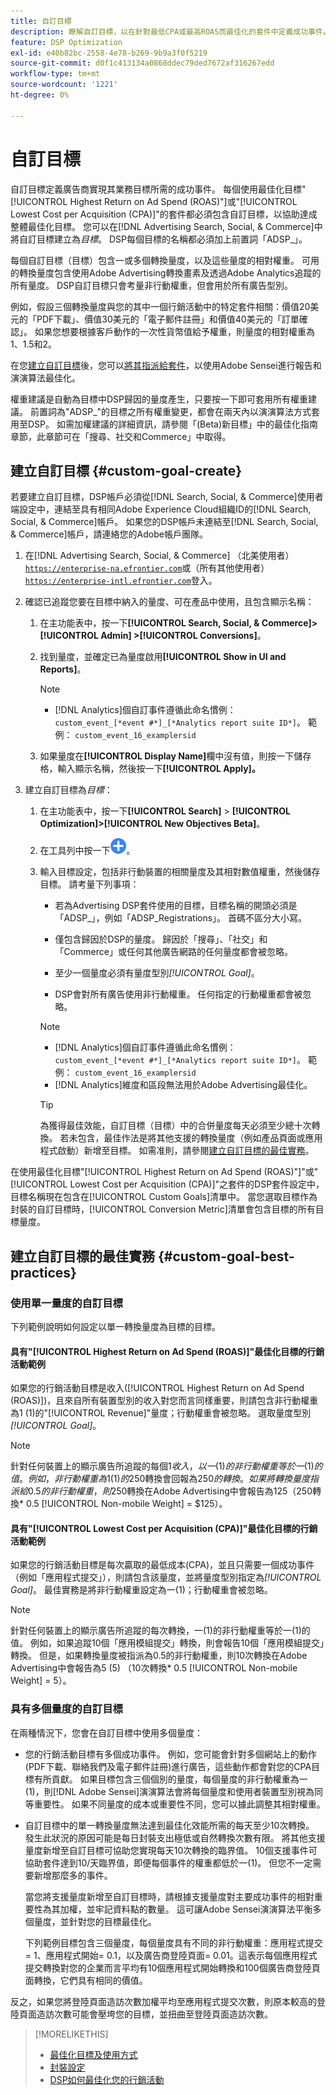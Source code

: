 ```yaml
---
title: 自訂目標
description: 瞭解自訂目標，以在針對最低CPA或最高ROAS而最佳化的套件中定義成功事件。
feature: DSP Optimization
exl-id: e40b82bc-2558-4e78-b269-9b9a3f0f5219
source-git-commit: d0f1c413134a0868ddec79ded7672af316267edd
workflow-type: tm+mt
source-wordcount: '1221'
ht-degree: 0%

---
```


# 自訂目標

自訂目標定義廣告商實現其業務目標所需的成功事件。 每個使用最佳化目標&quot;[!UICONTROL Highest Return on Ad Spend (ROAS)"]或&quot;[!UICONTROL Lowest Cost per Acquisition (CPA)]&quot;的套件都必須包含自訂目標，以協助達成整體最佳化目標。 您可以在[!DNL Advertising Search, Social, & Commerce]中將自訂目標建立為&#x200B;*目標*。 DSP每個目標的名稱都必須加上前置詞「ADSP_」。

<!-- update image or omit it

![custom goals](/help/dsp/assets/objective-goals.png)
 -->

每個自訂目標（目標）包含一或多個轉換量度，以及這些量度的相對權重。 可用的轉換量度包含使用Adobe Advertising轉換畫素及透過Adobe Analytics追蹤的所有量度。 DSP自訂目標只會考量非行動權重，但會用於所有廣告型別。

例如，假設三個轉換量度與您的其中一個行銷活動中的特定套件相關：價值20美元的「PDF下載」、價值30美元的「電子郵件註冊」和價值40美元的「訂單確認」。 如果您想要根據客戶動作的一次性貨幣值給予權重，則量度的相對權重為1、1.5和2。

在您[建立自訂目標](#custom-goal-create)後，您可以[將其指派給套件](/help/dsp/campaign-management/packages/package-settings.md)，以使用Adobe Sensei進行報告和演演算法最佳化。

權重建議是自動為目標中DSP歸因的量度產生，只要按一下即可套用所有權重建議。 前置詞為&quot;ADSP_&quot;的目標之所有權重變更，都會在兩天內以演演算法方式套用至DSP。 如需加權建議的詳細資訊，請參閱「(Beta)新目標」中的最佳化指南章節，此章節可在「搜尋、社交和Commerce」中取得。

## 建立自訂目標 {#custom-goal-create}

若要建立自訂目標，DSP帳戶必須從[!DNL Search, Social, & Commerce]使用者端設定中，連結至具有相同Adobe Experience Cloud組織ID的[!DNL Search, Social, & Commerce]帳戶。 如果您的DSP帳戶未連結至[!DNL Search, Social, & Commerce]帳戶，請連絡您的Adobe帳戶團隊。

1. 在[!DNL Advertising Search, Social, & Commerce] （北美使用者） [`https://enterprise-na.efrontier.com`](https://enterprise-na.efrontier.com)或（所有其他使用者） [`https://enterprise-intl.efrontier.com`](https://enterprise-intl.efrontier.com)登入。

1. 確認已追蹤您要在目標中納入的量度、可在產品中使用，且包含顯示名稱：

   1. 在主功能表中，按一下&#x200B;**[!UICONTROL Search, Social, & Commerce]> [!UICONTROL Admin] >[!UICONTROL Conversions]**。

   1. 找到量度，並確定已為量度啟用&#x200B;**[!UICONTROL Show in UI and Reports]**。

      >[!NOTE]
      >
      >* [!DNL Analytics]個自訂事件遵循此命名慣例： `custom_event_[*event #*]_[*Analytics report suite ID*]`。 範例： `custom_event_16_examplersid`

   1. 如果量度在&#x200B;**[!UICONTROL Display Name]**&#x200B;欄中沒有值，則按一下儲存格，輸入顯示名稱，然後按一下&#x200B;**[!UICONTROL Apply]。**

1. 建立自訂目標為&#x200B;*目標*：

   1. 在主功能表中，按一下&#x200B;**[!UICONTROL Search]** > **[!UICONTROL Optimization]>[!UICONTROL New Objectives Beta]**。

   1. 在工具列中按一下![建立](/help/dsp/assets/create-search-ui.png "建立")。

   1. 輸入目標設定，包括非行動裝置的相關量度及其相對數值權重，然後儲存目標。 請考量下列事項：

      * 若為Advertising DSP套件使用的目標，目標名稱的開頭必須是「ADSP_」，例如「ADSP_Registrations」。 首碼不區分大小寫。

      * 僅包含歸因於DSP的量度。 歸因於「搜尋」、「社交」和「Commerce」或任何其他廣告網路的任何量度都會被忽略。

      * 至少一個量度必須有量度型別&#x200B;*[!UICONTROL Goal]*。

      * DSP會對所有廣告使用非行動權重。 任何指定的行動權重都會被忽略。

      >[!NOTE]
      >
      >* [!DNL Analytics]個自訂事件遵循此命名慣例： `custom_event_[*event #*]_[*Analytics report suite ID*]`。 範例： `custom_event_16_examplersid`
      >* [!DNL Analytics]維度和區段無法用於Adobe Advertising最佳化。

      >[!TIP]
      >
      >為獲得最佳效能，自訂目標（目標）中的合併量度每天必須至少總十次轉換。 若未包含，最佳作法是將其他支援的轉換量度（例如產品頁面或應用程式啟動）新增至目標。 如需准則，請參閱[建立自訂目標的最佳實務](#custom-goal-best-practices)。

在使用最佳化目標&quot;[!UICONTROL Highest Return on Ad Spend (ROAS)"]&quot;或&quot;[!UICONTROL Lowest Cost per Acquisition (CPA)]&quot;之套件的DSP套件設定中，目標名稱現在包含在[!UICONTROL Custom Goals]清單中。 當您選取目標作為封裝的自訂目標時，[!UICONTROL Conversion Metric]清單會包含目標的所有目標量度。

## 建立自訂目標的最佳實務 {#custom-goal-best-practices}

### 使用單一量度的自訂目標

下列範例說明如何設定以單一轉換量度為目標的目標。

#### 具有&quot;[!UICONTROL Highest Return on Ad Spend (ROAS)]&quot;最佳化目標的行銷活動範例

如果您的行銷活動目標是收入([!UICONTROL Highest Return on Ad Spend (ROAS)])，且來自所有裝置型別的收入對您而言同樣重要，則請包含非行動權重為1 (1)的&quot;[!UICONTROL Revenue]&quot;量度；行動權重會被忽略。 選取量度型別&#x200B;*[!UICONTROL Goal]*。

<!-- update image or delete 

![example of a ROAS custom goal with a single conversion metric](/help/dsp/assets/custom-goal-roas.png)

-->

>[!NOTE]
>
> 針對任何裝置上的顯示廣告所追蹤的每個$1收入，以一(1)的非行動權重等於一(1)的值。 例如，非行動權重為1 (1)的$250轉換會回報為$250的轉換。 如果將轉換量度指派給0.5的非行動權重，則$250轉換在Adobe Advertising中會報告為$125 （$250轉換* 0.5 [!UICONTROL Non-mobile Weight] = $125）。

#### 具有&quot;[!UICONTROL Lowest Cost per Acquisition (CPA)]&quot;最佳化目標的行銷活動範例

如果您的行銷活動目標是每次贏取的最低成本(CPA)，並且只需要一個成功事件（例如「應用程式提交」），則請包含該量度，並將量度型別指定為&#x200B;*[!UICONTROL Goal]*。 最佳實務是將非行動權重設定為一(1)；行動權重會被忽略。

<!-- update image or delete 

![example of a CPA custom goal with a single conversion metric](/help/dsp/assets/custom-goal-roas.png)

-->

>[!NOTE]
>
> 針對任何裝置上的顯示廣告所追蹤的每次轉換，一(1)的非行動權重等於一(1)的值。 例如，如果追蹤10個「應用模組提交」轉換，則會報告10個「應用模組提交」轉換。 但是，如果轉換量度被指派為0.5的非行動權重，則10次轉換在Adobe Advertising中會報告為5 (5) （10次轉換* 0.5 [!UICONTROL Non-mobile Weight] = 5）。

### 具有多個量度的自訂目標

在兩種情況下，您會在自訂目標中使用多個量度：

* 您的行銷活動目標有多個成功事件。 例如，您可能會針對多個網站上的動作(PDF下載、聯絡我們及電子郵件註冊)進行廣告，這些動作都會對您的CPA目標有所貢獻。 如果目標包含三個個別的量度，每個量度的非行動權重為一(1)，則[!DNL Adobe Sensei]演演算法會將每個量度和使用者裝置型別視為同等重要性。 如果不同量度的成本或重要性不同，您可以據此調整其相對權重。

<!-- update image or delete it and adjust the wording above

   ![example of a custom goal with multiple metrics](/help/dsp/assets/custom-goal-multiple-properties.png)

-->

* 自訂目標中的單一轉換量度無法達到最佳化效能所需的每天至少10次轉換。 發生此狀況的原因可能是每日封裝支出極低或自然轉換次數有限。 將其他支援量度新增至自訂目標可協助您實現每天10次轉換的臨界值。 10個支援事件可協助套件達到10/天臨界值，即便每個事件的權重都低於一(1)。 但您不一定需要新增那麼多的事件。

  當您將支援量度新增至自訂目標時，請根據支援量度對主要成功事件的相對重要性為其加權，並牢記資料點的數量。 這可讓Adobe Sensei演演算法平衡多個量度，並針對您的目標最佳化。

  下列範例目標包含三個量度，每個量度具有不同的非行動權重：應用程式提交= 1、應用程式開始= 0.1，以及廣告商登陸頁面= 0.01。這表示每個應用程式提交轉換對您的企業而言平均有10個應用程式開始轉換和100個廣告商登陸頁面轉換，它們具有相同的價值。

<!-- update image or delete it and adjust the wording above

   ![example of a custom goal with multiple metrics](/help/dsp/assets/custom-goal-multiple-properties2.png)

-->

反之，如果您將登陸頁面造訪次數加權平均至應用程式提交次數，則原本較高的登陸頁面造訪次數可能會壓垮您的目標，並扭曲至登陸頁面造訪次數。<!--reword-->

>[!MORELIKETHIS]
>
>* [最佳化目標及使用方式](optimization-goals.md)
>* [封裝設定](/help/dsp/campaign-management/packages/package-settings.md)
> * [DSP如何最佳化您的行銷活動](optimization-how-dsp-optimizes-campaigns.md)
